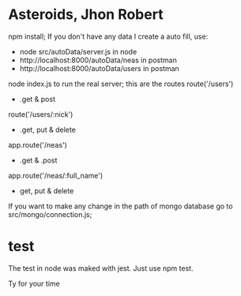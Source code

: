 # Asteroids, Jhon Robert

npm install;
If you don't have any data I create a auto fill, use:
- node src/autoData/server.js in node
- http://localhost:8000/autoData/neas in postman
- http://localhost:8000/autoData/users in postman

node index.js to run the real server;
this are the routes
route('/users')
- .get & post

route('/users/:nick')
- .get, put & delete

app.route('/neas')
- .get & .post

app.route('/neas/:full_name')
- get, put & delete

If you want to make any change in the path of mongo database go to src/mongo/connection.js;

# test
The test in node was maked with jest. Just use npm test.

Ty for your time

